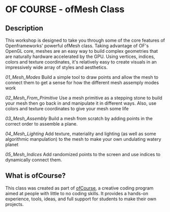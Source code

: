 # OF COURSE - ofMesh Class

## Description

This workshop is designed to take you through some of the core features of Openframeworks' powerful ofMesh class. Taking advantage of OF's OpenGL core, meshes are an easy way to build complex geometries that are naturally hardware accelerated by the GPU. Using vertices, indices, colors and texture coordinates, it's relatively easy to create visuals in an impressively wide array of styles and aesthetics.

*01_Mesh_Modes*
Build a simple tool to draw points and allow the mesh to connect them to get a sense for how the different mesh assemply modes work

*02_Mesh_From_Primitive*
Use a mesh primitive as a stepping stone to build your mesh then go back in and manipulate it in different ways. Also, use colors and texture coordinates to give your mesh some life

*03_Mesh_Assembly*
Build a mesh from scratch by adding points in the correct order to assemble a plane. 

*04_Mesh_Lighting*
Add texture, materiality and lighting (as well as some algorithmic manpulation) to the mesh to make your own undulating watery planet

*05_Mesh_Indices*
Add randomized points to the screen and use indices to dynamically connect them.


## What is ofCourse?

This class was created as part of [ofCourse](http://www.ofcourse.io/), a creative coding program aimed at people with little to no coding skills. It provides a hands-on experience, tools, ideas, and full support for students to make their own projects.
